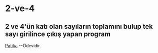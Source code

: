 # 2-ve-4
## 2 ve 4'ün katı olan sayıların toplamını bulup tek sayı girilince çıkış yapan program
[Patika](https://www.patika.dev/tr) --Ödevidir.
